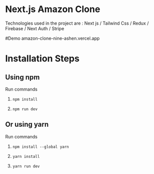 # Next.js Amazon Clone

Technologies used in the project are :
Next js / Tailwind Css / Redux / Firebase / Next Auth / Stripe


#Demo 
amazon-clone-nine-ashen.vercel.app
# Installation Steps

## Using npm

Run commands

1. `npm install`

2. `npm run dev`

## Or using yarn

Run commands

1. `npm install --global yarn`

2. `yarn install`

3. `yarn run dev`
